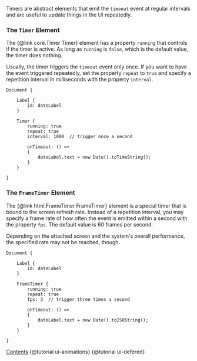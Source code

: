 Timers are abstract elements that emit the `timeout` event at
regular intervals and are useful to update things in the UI
repeatedly.

### The `Timer` Element

The {@link core.Timer Timer} element has a property `running` that controls if the timer is
active. As long as `running` is `false`, which is the default value, the
timer does nothing. 

Usually, the timer triggers the `timeout` event only once. If you want to
have the event triggered repeatedly, set the property `repeat` to `true`
and specify a repetition interval in milliseconds with the property
`interval`.

```
Document {

    Label {
        id: dateLabel
    }

    Timer {
        running: true
        repeat: true
        interval: 1000  // trigger once a second

        onTimeout: () =>
        {
            dateLabel.text = new Date().toTimeString();
        }
    }

}
```

### The `FrameTimer` Element

The {@link html.FrameTimer FrameTimer} element is a special timer that is bound to the screen
refresh rate. Instead of a repetition interval, you may specify a frame
rate of how often the event is emitted within a second with the property
`fps`. The default value is 60 frames per second.

Depending on the attached screen and the system's overall performance,
the specified rate may not be reached, though.

```
Document {

    Label {
        id: dateLabel
    }

    FrameTimer {
        running: true
        repeat: true
        fps: 3  // trigger three times a second

        onTimeout: () =>
        {
            dateLabel.text = new Date().toISOString();
        }
    }

}
```

<div class="navstrip">
<span class="go-home"><a href="index.html">Contents</a></span>
<span class="go-previous">{@tutorial ui-animations}</span>
<span class="go-next">{@tutorial ui-defered}</span>
</div>